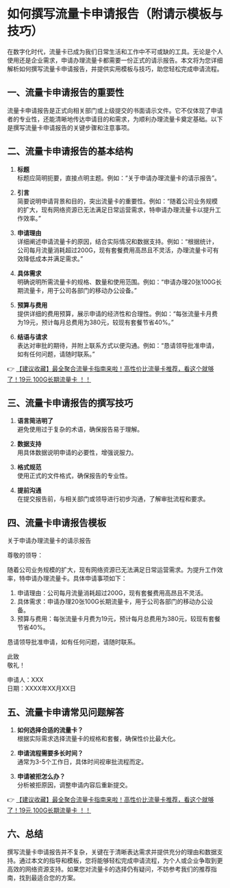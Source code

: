 # 如何撰写流量卡申请报告（附请示模板与技巧）

在数字化时代，流量卡已成为我们日常生活和工作中不可或缺的工具。无论是个人使用还是企业需求，申请办理流量卡都需要一份正式的请示报告。本文将为您详细解析如何撰写流量卡申请报告，并提供实用模板与技巧，助您轻松完成申请流程。

## 一、流量卡申请报告的重要性

流量卡申请报告是正式向相关部门或上级提交的书面请示文件。它不仅体现了申请者的专业性，还能清晰地传达申请目的和需求，为顺利办理流量卡奠定基础。以下是撰写流量卡申请报告的关键步骤和注意事项。

## 二、流量卡申请报告的基本结构

1. **标题**  
   标题应简明扼要，直接点明主题。例如：“关于申请办理流量卡的请示报告”。

2. **引言**  
   简要说明申请背景和目的，突出流量卡的重要性。例如：“随着公司业务规模的扩大，现有网络资源已无法满足日常运营需求，特申请办理流量卡以提升工作效率。”

3. **申请理由**  
   详细阐述申请流量卡的原因，结合实际情况和数据支持。例如：“根据统计，公司每月流量消耗超过200G，现有套餐费用高昂且不灵活，办理流量卡可有效降低成本并满足需求。”

4. **具体需求**  
   明确说明所需流量卡的规格、数量和使用范围。例如：“申请办理20张100G长期流量卡，用于公司各部门的移动办公设备。”

5. **预算与费用**  
   提供详细的费用预算，展示申请的经济性和合理性。例如：“每张流量卡月费为19元，预计每月总费用为380元，较现有套餐节省40%。”

6. **结语与请求**  
   表达对审批的期待，并附上联系方式以便沟通。例如：“恳请领导批准申请，如有任何问题，请随时联系。”

👉 [【建议收藏】最全聚合流量卡指南来啦！高性价比流量卡推荐，看这个就够了！19元 100G长期流量卡 ！！](https://bit.ly/Liuliangka)

## 三、流量卡申请报告的撰写技巧

1. **语言简洁明了**  
   避免使用过于复杂的术语，确保报告易于理解。

2. **数据支持**  
   用具体数据说明申请的必要性，增强说服力。

3. **格式规范**  
   使用正式的文件格式，确保报告的专业性。

4. **提前沟通**  
   在提交报告前，与相关部门或领导进行初步沟通，了解审批流程和要求。

## 四、流量卡申请报告模板

关于申请办理流量卡的请示报告

尊敬的领导：

随着公司业务规模的扩大，现有网络资源已无法满足日常运营需求。为提升工作效率，特申请办理流量卡。具体申请事项如下：

1. 申请理由：公司每月流量消耗超过200G，现有套餐费用高昂且不灵活。
2. 具体需求：申请办理20张100G长期流量卡，用于公司各部门的移动办公设备。
3. 预算与费用：每张流量卡月费为19元，预计每月总费用为380元，较现有套餐节省40%。

恳请领导批准申请，如有任何问题，请随时联系。

此致  
敬礼！  

申请人：XXX  
日期：XXXX年XX月XX日

## 五、流量卡申请常见问题解答

1. **如何选择合适的流量卡？**  
   根据实际需求选择流量卡的规格和套餐，确保性价比最大化。

2. **申请流程需要多长时间？**  
   通常为3-5个工作日，具体时间视审批流程而定。

3. **申请被拒怎么办？**  
   分析被拒原因，调整申请内容后重新提交。

👉 [【建议收藏】最全聚合流量卡指南来啦！高性价比流量卡推荐，看这个就够了！19元 100G长期流量卡 ！！](https://bit.ly/Liuliangka)

## 六、总结

撰写流量卡申请报告并不复杂，关键在于清晰表达需求并提供充分的理由和数据支持。通过本文的指导和模板，您将能够轻松完成申请流程，为个人或企业争取到更高效的网络资源支持。如果您对流量卡的选择仍有疑问，不妨参考我们的推荐指南，找到最适合您的方案。